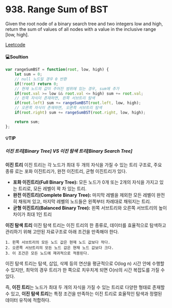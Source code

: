# 938. Range Sum of BST

Given the root node of a binary search tree and two integers low and high, return the sum of values of all nodes with a value in the inclusive range [low, high].

[Leetcode](https://leetcode.com/problems/range-sum-of-bst/)

#### 💻Soultion

```javascript
var rangeSumBST = function(root, low, high) {
    let sum = 0;
    // null 노드일 경우 0 반환
    if(!root) return 0;
    // 현재 노드의 값이 주어진 범위에 있는 경우, sum에 추가
    if(root.val >= low && root.val <= high) sum += root.val;
    // 왼쪽 자식이 존재하면, 왼쪽 서브트리 탐색
    if(root.left) sum += rangeSumBST(root.left, low, high);
    // 오른쪽 자식이 존재하면, 오른쪽 서브트리 탐색
    if(root.right) sum += rangeSumBST(root.right, low, high);

    return sum;
};
```


#### 💡TIP

##### 이진 트리[Binary Tree] VS 이진 탐색 트리[Binary Search Tree]

**이진 트리** 
이진 트리는 각 노드가 최대 두 개의 자식을 가질 수 있는 트리 구조로, 주요 종류 로는 포화 이진트리가, 완전 이진트리, 균형 이진트리가 있다.

* **포화 이진트리(Full Binary Tree):** 모든 노드가 0개 또는 2개의 자식을 가지고 있는 트리로, 모든 레벨이 꽉 차 있는 트리.
* **완전 이진트리(Complete Binary Tree):** 마지막 레벨을 제외한 모든 레벨이 완전히 채워져 있고, 마지막 레벨의 노드들은 왼쪽부터 차례대로 채워지는 트리.
* **균형 이진트리(Balanced Binary Tree):** 왼쪽 서브트리와 오른쪽 서브트리의 높이 차이가 최대 1인 트리


**이진 탐색 트리**
이진 탐색 트리는 이진 트리의 한 종류로, 데이터를 효율적으로 탐색하고 관리하기 위해 고안된 자료구조로 아래 조건을 만족해야 한다.
```
1. 왼쪽 서브트리의 모든 노드 값은 현재 노드 값보다 작다.
2. 오른쪽 서브트리의 모든 노드 값은 현재 노드 값보다 크다.
3. 이 조건은 모든 노드에 재귀적으로 적용된다.
```
이진 탐색 트리는 탐색, 삽입, 삭제 등의 연산을 평균적으로 O(log n) 시간 안에 수행할 수 있지만, 최악의 경우 트리가 한 쪽으로 치우치게 되면 O(n)의 시간 복잡도를 가질 수 있다.


즉, **이진 트리**는 노드가 최대 두 개의 자식을 가질 수 있는 트리로 다양한 형태로 존재할 수 있고, **이진 탐색 트리**는 특정 조건을 만족하는 이진 트리로 효율적인 탐색과 정렬된 데이터 유직에 적합하다.